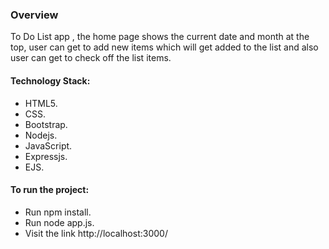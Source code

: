 ### Overview

To Do List  app , the home page shows the current date and month at the top, user can get to add new items which will get added to the list and also user can get to check off the list items.

#### Technology Stack:

- HTML5.
- CSS.
- Bootstrap.
- Nodejs.
- JavaScript.
- Expressjs.
- EJS.

#### To run the project:

- Run npm install.
- Run node app.js.
- Visit the link http://localhost:3000/

